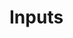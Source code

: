 # Inputs

<mx-input label="Placeholder" left-icon="ph-apple-logo"></mx-input>
<br /><br />
<mx-input label="Placeholder" dense></mx-input>
